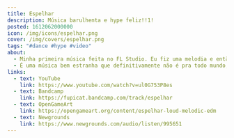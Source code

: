```yaml
---
title: Espelhar
description: Música barulhenta e hype feliz!!1!
posted: 1612062000000
icon: /img/icons/espelhar.png
cover: /img/covers/espelhar.png
tags: "#dance #hype #video"
about:
  - Minha primeira música feita no FL Studio. Eu fiz uma melodia e então usei ela num vocoder pra ela mesma, aí sampleei essa coisa e fiz uma música inteira com ela.
  - É uma música bem estranha que definitivamente não é pra todo mundo, mas eu gosto. :d
links:
  - text: YouTube
    link: https://www.youtube.com/watch?v=ul0G753P8es
  - text: Bandcamp
    link: https://fupicat.bandcamp.com/track/espelhar
  - text: OpenGameArt
    link: https://opengameart.org/content/espelhar-loud-melodic-edm
  - text: Newgrounds
    link: https://www.newgrounds.com/audio/listen/995651
---
```

<vid-yt url="https://www.youtube.com/watch?v=ul0G753P8es"></vid-yt>